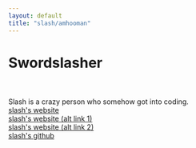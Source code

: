 ```yaml
---
layout: default
title: "slash/amhooman"
---
```

<h1 class="text-center">Swordslasher</h1>
<br>
<br>
<a>Slash is a crazy person who somehow got into coding.</a>
<br>
<a href="http://swordslasher.com">slash's website</a>
<br>
<a href="https://amhooman.github.io/website">slash's website (alt link 1)</a>
<br>
<a href="https://swordslasher.netlify.app">slash's website (alt link 2)</a>
<br>
<a href="https://github.com/amhooman">slash's github</a>
<br>

<script>
document.getElementById("aboutNav").classList.add("active");
</script>
